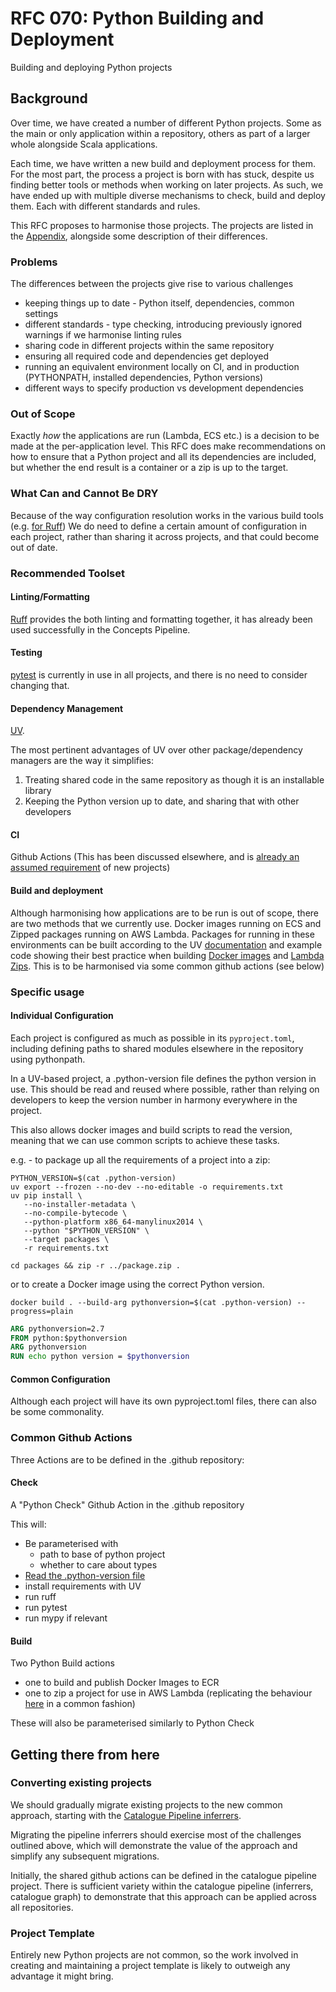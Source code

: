 # RFC 070: Python Building and Deployment

Building and deploying Python projects

## Background

Over time, we have created a number of different Python projects.  Some as the main or only application within a 
repository, others as part of a larger whole alongside Scala applications.

Each time, we have written a new build and deployment process for them. For the most part, the process a project 
is born with has stuck, despite us finding better tools or methods when working on later projects. As such, we have
ended up with multiple diverse mechanisms to check, build and deploy them.  Each with different standards and rules.

This RFC proposes to harmonise those projects.  The projects are listed in 
the [Appendix](appendix.md), alongside some description of their differences.

### Problems

The differences between the projects give rise to various challenges

* keeping things up to date - Python itself, dependencies, common settings
* different standards - type checking, introducing previously ignored warnings if we harmonise linting rules
* sharing code in different projects within the same repository
* ensuring all required code and dependencies get deployed
* running an equivalent environment locally on CI, and in production (PYTHONPATH, installed dependencies, Python versions)
* different ways to specify production vs development dependencies

### Out of Scope

Exactly _how_ the applications are run (Lambda, ECS etc.) is a decision to be made at the per-application level.
This RFC does make recommendations on how to ensure that a Python project and all its dependencies are included,
but whether the end result is a container or a zip is up to the target.

### What Can and Cannot Be DRY

Because of the way configuration resolution works in the various build tools (e.g. [for Ruff](https://docs.astral.sh/ruff/configuration/#config-file-discovery))
We do need to define a certain amount of configuration in each project, rather than sharing it across projects, 
and that could become out of date.

### Recommended Toolset

#### Linting/Formatting
[Ruff](https://docs.astral.sh/ruff/) provides the both linting and formatting together,
it has already been used successfully in the Concepts Pipeline.

#### Testing
[pytest](https://docs.pytest.org/) is currently in use in all projects, and there is no need to consider changing that.

#### Dependency Management

[UV](https://github.com/astral-sh/uv).

The most pertinent advantages of UV over other package/dependency managers are the way it simplifies:

1. Treating shared code in the same repository as though it is an installable library
2. Keeping the Python version up to date, and sharing that with other developers

#### CI

Github Actions (This has been discussed elsewhere, and is [already an assumed requirement](../069-catalogue_graph_ingestor#requirements) of new projects)

#### Build and deployment

Although harmonising how applications are to be run is out of scope, there are two methods that 
we currently use. Docker images running on ECS and Zipped packages running on AWS Lambda. Packages
for running in these environments can be built according to the UV [documentation](https://docs.astral.sh/uv/guides/integration/docker/#getting-started) and example code showing their best practice when building
[Docker images](https://github.com/astral-sh/uv-docker-example) and [Lambda Zips](https://docs.astral.sh/uv/guides/integration/aws-lambda/#deploying-a-zip-archive).  This is to be harmonised via some common github actions (see below)

### Specific usage

#### Individual Configuration

Each project is configured as much as possible in its `pyproject.toml`, including defining 
paths to shared modules elsewhere in the repository using pythonpath.

In a UV-based project, a .python-version file defines the python version in use. This should be read and reused where
possible, rather than relying on developers to keep the version number in harmony everywhere in the project.

This also allows docker images and build scripts to read the version, meaning that we can
use common scripts to achieve these tasks.

e.g. - to package up all the requirements of a project into a zip:
```shell
PYTHON_VERSION=$(cat .python-version)
uv export --frozen --no-dev --no-editable -o requirements.txt
uv pip install \
   --no-installer-metadata \
   --no-compile-bytecode \
   --python-platform x86_64-manylinux2014 \
   --python "$PYTHON_VERSION" \
   --target packages \
   -r requirements.txt

cd packages && zip -r ../package.zip .
```
or to create a Docker image using the correct Python version.
```shell
docker build . --build-arg pythonversion=$(cat .python-version) --progress=plain
```
```dockerfile
ARG pythonversion=2.7
FROM python:$pythonversion
ARG pythonversion
RUN echo python version = $pythonversion
```
#### Common Configuration

Although each project will have its own pyproject.toml files, there can also be 
some commonality.

### Common Github Actions

Three Actions are to be defined in the .github repository:

#### Check
A "Python Check" Github Action in the .github repository

This will:
* Be parameterised with
  * path to base of python project
  * whether to care about types
* [Read the .python-version file](https://github.com/actions/setup-python/blob/main/docs/advanced-usage.md#using-the-python-version-file-input) 
* install requirements with UV
* run ruff
* run pytest
* run mypy if relevant

#### Build

Two Python Build actions 
- one to build and publish Docker Images to ECR
- one to zip a project for use in AWS Lambda (replicating the behaviour [here](https://github.com/wellcomecollection/catalogue-pipeline/blob/6376672ef4338ab9496d4f5b3eb671eefd3e5923/.github/workflows/catalogue-graph-build.yml#L1) in a common fashion)

These will also be parameterised similarly to Python Check

## Getting there from here

### Converting existing projects

We should gradually migrate existing projects to the new common approach, starting with the 
[Catalogue Pipeline inferrers](https://github.com/wellcomecollection/catalogue-pipeline/tree/92727715888204ca82b86cc0fbf478e5ca46f2dc/pipeline/inferrer).

Migrating the pipeline inferrers should exercise most of the challenges outlined above, which will
demonstrate the value of the approach and simplify any subsequent migrations.

Initially, the shared github actions can be defined in the catalogue pipeline project. There is sufficient
variety within the catalogue pipeline (inferrers, catalogue graph) to demonstrate that this approach
can be applied across all repositories.

### Project Template

Entirely new Python projects are not common, so the work involved in creating
and maintaining a project template is likely to outweigh any advantage it might bring.
